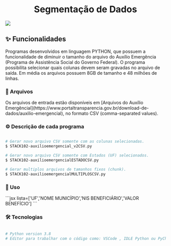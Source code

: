 <h1 align="center">Segmentação de Dados</h1>

<img src="https://img.shields.io/static/v1?label=Blog&message=Flávio Bendl&color=0dbe98&style=for-the-badge&logo=ghost"/>
<h2>✨ Funcionalidades</h2>
<p align="left">Programas desenvolvidos em linguagem PYTHON, que possuem a funcionalidade de diminuir o tamanho do arquivo do Auxílio Emergência (Programa de Assistência Social do Governo Federal).
O programa possibilita selecionar quais colunas devem seram gravadas no arquivo de saída.
Em média os arquivos possuem 8GB de tamanho e 48 milhões de linhas.
</p>

<h3>📂 Arquivos</h3>
<p align="left">Os arquivos de entrada estão disponíveis em [Arquivos do Auxílio Emergêncial](https://www.portaltransparencia.gov.br/download-de-dados/auxilio-emergencial), no formato CSV (comma-separated values).
</p>

<h3>⚙️ Descrição de cada programa</h3>

```bash

# Gerar novo arquivo CSV somente com as colunas selecionadas.
$ STACK102-auxilioemergencial_v2CSV.py

# Gerar novo arquivo CSV somente com Estados (UF) selecionados.
$ STACK102-auxilioemergencialESTADOCSV.py

# Gerar multiplos arquivos de tamanhos fixos (chunk).
$ STACK102-auxilioemergencialMULTIPLOSCSV.py

```

<h3>🔨 Uso</h3>
```jsx
lista=['UF','NOME MUNICÍPIO','NIS BENEFICIÁRIO','VALOR BENEFÍCIO']
```

<h3>🛠 Tecnologias</h3>

```bash

# Python version 3.8
# Editor para trabalhar com o código como: VSCode , IDLE Python ou PyCharm.

```